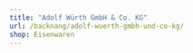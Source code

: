 ```yaml
---
title: "Adolf Würth GmbH & Co. KG"
url: /backnang/adolf-wuerth-gmbh-und-co-kg/
shop: Eisenwaren
---
```

